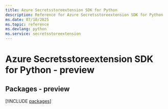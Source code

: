 ```yaml
---
title: Azure Secretsstoreextension SDK for Python
description: Reference for Azure Secretsstoreextension SDK for Python
ms.date: 07/10/2025
ms.topic: reference
ms.devlang: python
ms.service: secretsstoreextension
---
```

# Azure Secretsstoreextension SDK for Python - preview
## Packages - preview
[!INCLUDE [packages](secretsstoreextension-index.md)]